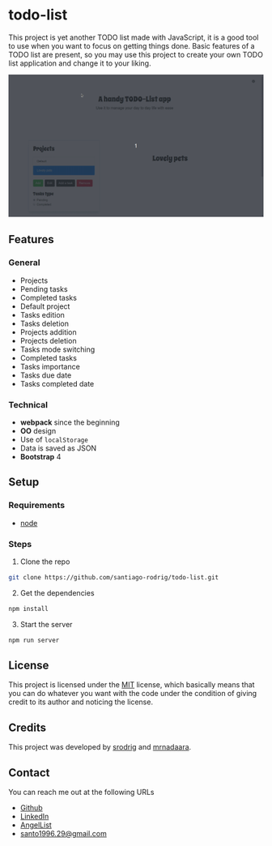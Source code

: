 # todo-list

This project is yet another TODO list made with JavaScript, it is a good
tool to use when you want to focus on getting things done. Basic features
of a TODO list are present, so you may use this project to create your
own TODO list application and change it to your liking.

![TODO list gif demo](./doc/demo.gif)

## Features

### General

- Projects
- Pending tasks
- Completed tasks
- Default project
- Tasks edition
- Tasks deletion
- Projects addition
- Projects deletion
- Tasks mode switching
- Completed tasks
- Tasks importance
- Tasks due date
- Tasks completed date

### Technical

- **webpack** since the beginning
- **OO** design
- Use of `localStorage`
- Data is saved as JSON
- **Bootstrap** 4

## Setup

### Requirements

- [node](https://nodejs.org/en/)

### Steps

1. Clone the repo

```bash
git clone https://github.com/santiago-rodrig/todo-list.git
```

2. Get the dependencies

```bash
npm install
```

3. Start the server

```bash
npm run server
```

## License

This project is licensed under the
[MIT](./LICENSE) license, which
basically means that you can do whatever you want with the code under the
condition of giving credit to its author and noticing the license.

## Credits

This project was developed by [srodrig](https://github.com/santiago-rodrig) and
[mrnadaara](https://github.com/mrnadaara).

## Contact

You can reach me out at the following URLs

- [Github](https://github.com/santiago-rodrig)
- [LinkedIn](https://www.linkedin.com/in/santiago-andres-rodriguez-marquez)
- [AngelList](https://angel.co/u/santiago-andres-rodriguez-marquez)
- [santo1996.29@gmail.com](mailto:santo1996.29@gmail.com)
